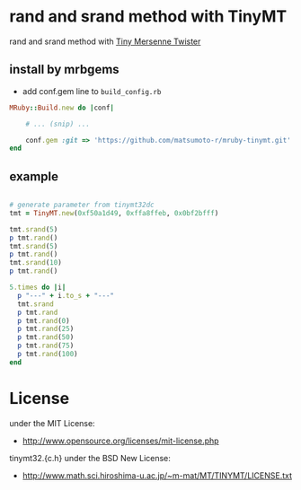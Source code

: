 # rand and srand method with TinyMT 
rand and srand method with [Tiny Mersenne Twister](http://www.math.sci.hiroshima-u.ac.jp/~m-mat/MT/TINYMT/index.html)

## install by mrbgems
 - add conf.gem line to `build_config.rb`
```ruby
MRuby::Build.new do |conf|

    # ... (snip) ...

    conf.gem :git => 'https://github.com/matsumoto-r/mruby-tinymt.git'
end
```

## example

```ruby

# generate parameter from tinymt32dc
tmt = TinyMT.new(0xf50a1d49, 0xffa8ffeb, 0x0bf2bfff)

tmt.srand(5)
p tmt.rand()
tmt.srand(5)
p tmt.rand()
tmt.srand(10)
p tmt.rand()

5.times do |i|
  p "---" + i.to_s + "---"
  tmt.srand
  p tmt.rand
  p tmt.rand(0)
  p tmt.rand(25)
  p tmt.rand(50)
  p tmt.rand(75)
  p tmt.rand(100)
end
```

# License
under the MIT License:

* http://www.opensource.org/licenses/mit-license.php

tinymt32.{c.h} under the BSD New License:

* http://www.math.sci.hiroshima-u.ac.jp/~m-mat/MT/TINYMT/LICENSE.txt
